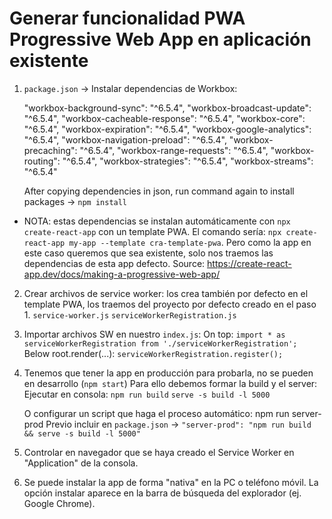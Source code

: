 # Generar funcionalidad PWA Progressive Web App en aplicación existente

1.  `package.json` -> Instalar dependencias de Workbox:

    "workbox-background-sync": "^6.5.4",
    "workbox-broadcast-update": "^6.5.4",
    "workbox-cacheable-response": "^6.5.4",
    "workbox-core": "^6.5.4",
    "workbox-expiration": "^6.5.4",
    "workbox-google-analytics": "^6.5.4",
    "workbox-navigation-preload": "^6.5.4",
    "workbox-precaching": "^6.5.4",
    "workbox-range-requests": "^6.5.4",
    "workbox-routing": "^6.5.4",
    "workbox-strategies": "^6.5.4",
    "workbox-streams": "^6.5.4"

    After copying dependencies in json, run command again to install packages -> `npm install`

- NOTA: estas dependencias se instalan automáticamente con `npx create-react-app` con un template PWA. El comando sería: `npx create-react-app my-app --template cra-template-pwa`. Pero como la app en este caso queremos que sea existente, solo nos traemos las dependencias de esta app defecto.
  Source: https://create-react-app.dev/docs/making-a-progressive-web-app/

2.  Crear archivos de service worker: los crea también por defecto en el template PWA, los traemos del proyecto por defecto creado en el paso 1.
    `service-worker.js`
    `serviceWorkerRegistration.js`

3.  Importar archivos SW en nuestro `index.js`:
    On top: `import * as serviceWorkerRegistration from './serviceWorkerRegistration';`
    Below root.render(...): `serviceWorkerRegistration.register();`

4.  Tenemos que tener la app en producción para probarla, no se pueden en desarrollo (`npm start`)
    Para ello debemos formar la build y el server:
    Ejecutar en consola:
    `npm run build`
    `serve -s build -l 5000`

    O configurar un script que haga el proceso automático: npm run server-prod
    Previo incluir en `package.json` -> `"server-prod": "npm run build && serve -s build -l 5000"`

5.  Controlar en navegador que se haya creado el Service Worker en "Application" de la consola.
6.  Se puede instalar la app de forma "nativa" en la PC o teléfono móvil.
    La opción instalar aparece en la barra de búsqueda del explorador (ej. Google Chrome).